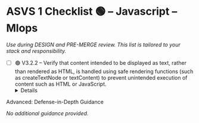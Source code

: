 # ASVS 1 Checklist 🟢 – Javascript – Mlops

_Use during DESIGN and PRE-MERGE review. This list is tailored to your stack and responsibility._

- [ ] 🟢 V3.2.2 – Verify that content intended to be displayed as text, rather than rendered as HTML, is handled using safe rendering functions (such as createTextNode or textContent) to prevent unintended execution of content such as HTML or JavaScript.
  <details>
<summary>Advanced: Defense-in-Depth Guidance</summary>

_No additional guidance provided._

</details>
